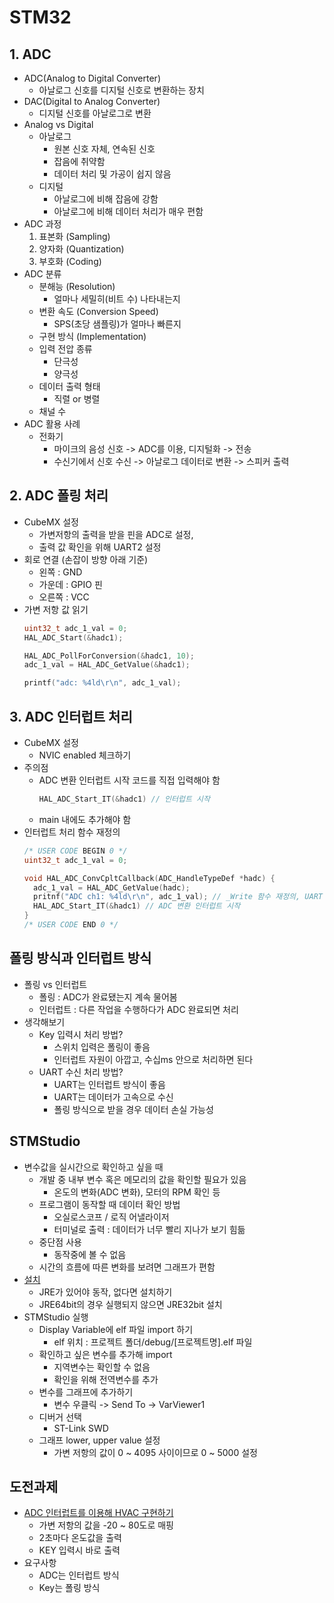 # STM32
## 1. ADC
* ADC(Analog to Digital Converter)
  * 아날로그 신호를 디지털 신호로 변환하는 장치
* DAC(Digital to Analog Converter)
  * 디지털 신호를 아날로그로 변환
* Analog vs Digital
  * 아날로그
    * 원본 신호 자체, 연속된 신호
    * 잡음에 취약함
    * 데이터 처리 및 가공이 쉽지 않음
  * 디지털
    * 아날로그에 비해 잡음에 강함
    * 아날로그에 비해 데이터 처리가 매우 편함
* ADC 과정
  1. 표본화 (Sampling)
  2. 양자화 (Quantization)
  3. 부호화 (Coding)
* ADC 분류
  * 분해능 (Resolution)
    * 얼마나 세밀히(비트 수) 나타내는지
  * 변환 속도 (Conversion Speed)
    * SPS(초당 샘플링)가 얼마나 빠른지
  * 구현 방식 (Implementation)
  * 입력 전압 종류
    * 단극성
    * 양극성
  * 데이터 출력 형태
    * 직렬 or 병렬
  * 채널 수
* ADC 활용 사례
  * 전화기
    * 마이크의 음성 신호 -> ADC를 이용, 디지털화 -> 전송
    * 수신기에서 신호 수신 -> 아날로그 데이터로 변환 -> 스피커 출력
## 2. ADC 폴링 처리
* CubeMX 설정
  * 가변저항의 출력을 받을 핀을 ADC로 설정,
  * 출력 값 확인을 위해 UART2 설정
* 회로 연결 (손잡이 방향 아래 기준)
  * 왼쪽 : GND
  * 가운데 : GPIO 핀
  * 오른쪽 : VCC
* 가변 저항 값 읽기
    ```c
    uint32_t adc_1_val = 0;
    HAL_ADC_Start(&hadc1);

    HAL_ADC_PollForConversion(&hadc1, 10);
    adc_1_val = HAL_ADC_GetValue(&hadc1);

    printf("adc: %4ld\r\n", adc_1_val);
    ```
## 3. ADC 인터럽트 처리
* CubeMX 설정
  * NVIC enabled 체크하기
* 주의점
  * ADC 변환 인터럽트 시작 코드를 직접 입력해야 함
    ```c
    HAL_ADC_Start_IT(&hadc1) // 인터럽트 시작
    ```
  * main 내에도 추가해야 함
* 인터럽트 처리 함수 재정의
    ```c
    /* USER CODE BEGIN 0 */
    uint32_t adc_1_val = 0;

    void HAL_ADC_ConvCpltCallback(ADC_HandleTypeDef *hadc) {
      adc_1_val = HAL_ADC_GetValue(hadc);
      pritnf("ADC ch1: %4ld\r\n", adc_1_val); // _Write 함수 재정의, UART 출력
      HAL_ADC_Start_IT(&hadc1) // ADC 변환 인터럽트 시작
    }
    /* USER CODE END 0 */
    ```
## 폴링 방식과 인터럽트 방식
* 폴링 vs 인터럽트
  * 폴링 : ADC가 완료됐는지 계속 물어봄
  * 인터럽트 : 다른 작업을 수행하다가 ADC 완료되면 처리
* 생각해보기
  * Key 입력시 처리 방법?
    * 스위치 입력은 폴링이 좋음
    * 인터럽트 자원이 아깝고, 수십ms 안으로 처리하면 된다
  * UART 수신 처리 방법?
    * UART는 인터럽트 방식이 좋음
    * UART는 데이터가 고속으로 수신
    * 폴링 방식으로 받을 경우 데이터 손실 가능성
## STMStudio
* 변수값을 실시간으로 확인하고 싶을 때
  * 개발 중 내부 변수 혹은 메모리의 값을 확인할 필요가 있음
    * 온도의 변화(ADC 변화), 모터의 RPM 확인 등
  * 프로그램이 동작할 때 데이터 확인 방법
    * 오실로스코프 / 로직 어낼라이저
    * 터미널로 출력 : 데이터가 너무 빨리 지나가 보기 힘듦
  * 중단점 사용
    * 동작중에 볼 수 없음
  * 시간의 흐름에 따른 변화를 보려면 그래프가 편함
* [설치](https://www.st.com/stmstudio/)
  * JRE가 있어야 동작, 없다면 설치하기
  * JRE64bit의 경우 실행되지 않으면 JRE32bit 설치
* STMStudio 실행
  * Display Variable에 elf 파일 import 하기
    * elf 위치 : 프로젝트 폴더/debug/[프로젝트명].elf 파일
  * 확인하고 싶은 변수를 추가해 import
    * 지역변수는 확인할 수 없음
    * 확인을 위해 전역변수를 추가
  * 변수를 그래프에 추가하기    
    * 변수 우클릭 -> Send To -> VarViewer1
  * 디버거 선택
    * ST-Link SWD
  * 그래프 lower, upper value 설정
    * 가변 저항의 값이 0 ~ 4095 사이이므로 0 ~ 5000 설정
## 도전과제
* [ADC 인터럽트를 이용해 HVAC 구현하기](https://github.com/dlworms32/TIL/blob/master/Embedded%20C/HBAC(Interrupt)/main.c)
  * 가변 저항의 값을 -20 ~ 80도로 매핑
  * 2초마다 온도값을 출력
  * KEY 입력시 바로 출력
* 요구사항
  * ADC는 인터럽트 방식
  * Key는 폴링 방식
